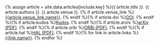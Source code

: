 {% assign article = site.data.articles[include.key] %}*{{ article.title }}*. {{ article.authors }}. {{ article.venue }}. {% if article.venue_link %}[{{article.venue_link.name}}]({{article.venue_link.url}}). {% endif %}{% if article.doi %}[DOI](https://doi.org/{{article.doi}}). {% endif %}{% if article.kudos %}[Kudos]({{article.kudos}}). {% endif %}{% if article.arxiv %}[arXiv (PDF)](https://arxiv.org/abs/{{article.arxiv}}). {% endif %}{% if article.orbi %}[ORBi (PDF)](http://hdl.handle.net/{{article.orbi}}). {% endif %}{% if article.hal %}[HAL (PDF)](https://hal.science/{{article.hal}}). {% endif %}{% for link in article.links %}[{{link.name}}]({{link.url}}). {% endfor %}
